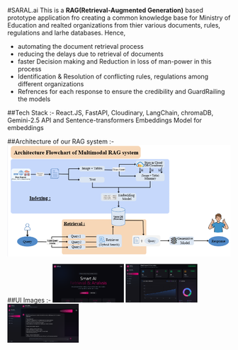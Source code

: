 #SARAL.ai
This is a **RAG(Retrieval-Augmented Generation)** based prototype application fro creating a common knowledge base for Ministry of Education and realted organizations from thier various documents, rules, regulations and larhe databases.
Hence,
 - automating the document retrieval process
 - reducing the delays due to retrieval of documents
 - faster Decision making and Reduction in loss of man-power in this process
 - Identification & Resolution of conflicting rules, regulations among different organizations
 - Refrences for each response to ensure the credibility and GuardRailing the models

##Tech Stack :-
React.JS, FastAPI, Cloudinary, LangChain, chromaDB, Gemini-2.5 API and Sentence-transformers Embeddings Model for embeddings

##Architecture of our RAG system :-
![Architecture Flowchart](./images/architecture.png)

##UI Images :-
<img src="./images/landing.png" width="32%">
<img src="./images/dashboard.png" width="32%">
<img src="./images/chat.png" width="32%">
